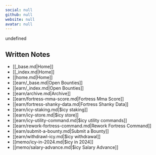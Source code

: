 ```yaml
---
social: null
github: null
website: null
avatar: null
---
```

<div class="profile"/>

undefined
## Written Notes

- [[_base.md|Home]]
- [[_index.md|Home]]
- [[home.md|Home]]
- [[earn/_base.md|Open Bounties]]
- [[earn/_index.md|Open Bounties]]
- [[earn/archive.md|Archive]]
- [[earn/fortress-mma-score.md|Fortress Mma Score]]
- [[earn/fortress-shanky-data.md|Fortress Shanky Data]]
- [[earn/icy-staking.md|$icy staking]]
- [[earn/icy-store.md|$icy store]]
- [[earn/icy-utility-command.md|$icy utility commands]]
- [[earn/rework-fortress-command.md|Rework Fortress Command]]
- [[earn/submit-a-bounty.md|Submit a Bounty]]
- [[earn/withdrawl-icy.md|$icy withdrawal]]
- [[memo/icy-in-2024.md|$icy in 2024]]
- [[memo/salary-advance.md|$icy Salary Advance]]

